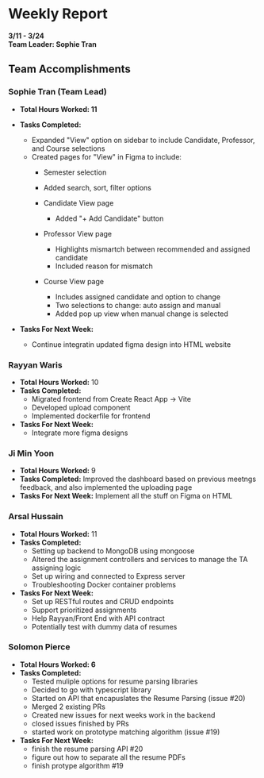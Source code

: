 # Weekly Report  
**3/11 - 3/24**  
**Team Leader: Sophie Tran**

## Team Accomplishments  
### Sophie Tran (Team Lead)
- **Total Hours Worked: 11**
- **Tasks Completed:**
  - Expanded "View" option on sidebar to include Candidate, Professor, and Course selections
  - Created pages for "View" in Figma to include:
      - Semester selection
      - Added search, sort, filter options
         
    - Candidate View page
      - Added "+ Add Candidate" button
    - Professor View page
      - Highlights mismartch between recommended and assigned candidate
      - Included reason for mismatch
    - Course View page
      -  Includes assigned candidate and option to change
      -  Two selections to change: auto assign and manual
      -  Added pop up view when manual change is selected
        
- **Tasks For Next Week:**
  - Continue integratin updated figma design into HTML website

### Rayyan Waris
- **Total Hours Worked:** 10
- **Tasks Completed:**
  - Migrated frontend from Create React App -> Vite
  - Developed upload component
  - Implemented dockerfile for frontend 
- **Tasks For Next Week:**
  - Integrate more figma designs

### Ji Min Yoon
- **Total Hours Worked:** 9
- **Tasks Completed:** Improved the dashboard based on previous meetngs feedback, and also implemented the uploading page 
- **Tasks For Next Week:** Implement all the stuff on Figma on HTML

### Arsal Hussain
- **Total Hours Worked:** 11
- **Tasks Completed:**
  - Setting up backend to MongoDB using mongoose
  - Altered the assignment controllers and services to manage the TA assigning logic
  - Set up wiring and connected to Express server
  - Troubleshooting Docker container problems
- **Tasks For Next Week:**
  - Set up RESTful routes and CRUD endpoints
  - Support prioritized assignments
  - Help Rayyan/Front End with API contract
  - Potentially test with dummy data of resumes

### Solomon Pierce
- **Total Hours Worked: 6**
- **Tasks Completed:**
  - Tested muliple options for resume parsing libraries
  - Decided to go with typescript library
  - Started on API that encapuslates the Resume Parsing (issue #20)
  - Merged 2 existing PRs
  - Created new issues for next weeks work in the backend
  - closed issues finished by PRs
  - started work on prototype matching algorithm (issue #19)
- **Tasks For Next Week:**
  - finish the resume parsing API #20
  - figure out how to separate all the resume PDFs
  - finish protype algorithm #19
